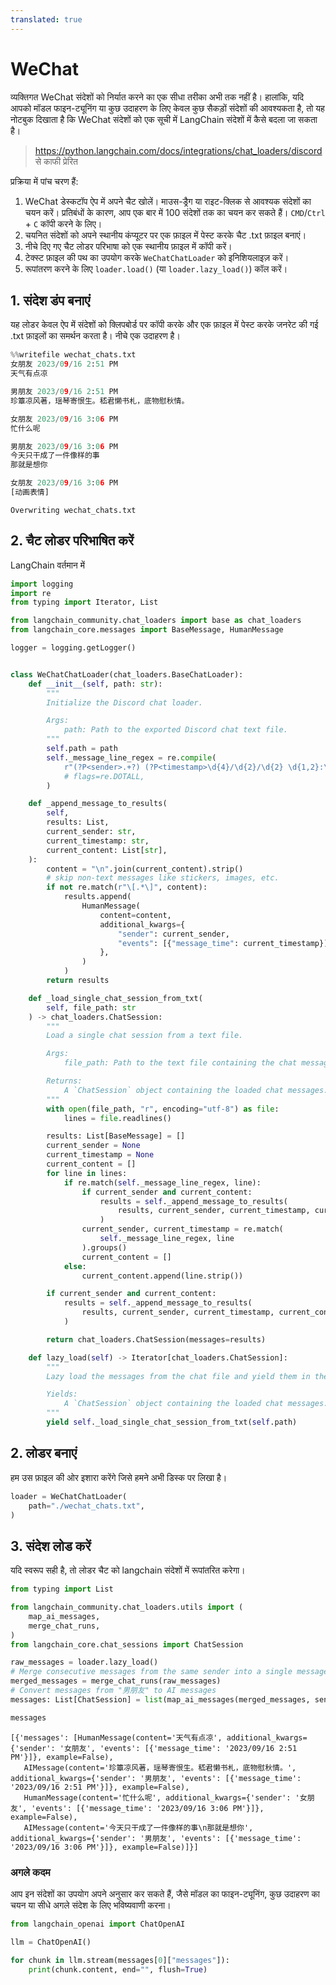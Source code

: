 ```yaml
---
translated: true
---
```


# WeChat

व्यक्तिगत WeChat संदेशों को निर्यात करने का एक सीधा तरीका अभी तक नहीं है। हालांकि, यदि आपको मॉडल फाइन-ट्यूनिंग या कुछ उदाहरण के लिए केवल कुछ सैकड़ों संदेशों की आवश्यकता है, तो यह नोटबुक दिखाता है कि WeChat संदेशों को एक सूची में LangChain संदेशों में कैसे बदला जा सकता है।

> https://python.langchain.com/docs/integrations/chat_loaders/discord से काफी प्रेरित

प्रक्रिया में पांच चरण हैं:
1. WeChat डेस्कटॉप ऐप में अपने चैट खोलें। माउस-ड्रैग या राइट-क्लिक से आवश्यक संदेशों का चयन करें। प्रतिबंधों के कारण, आप एक बार में 100 संदेशों तक का चयन कर सकते हैं। `CMD`/`Ctrl` + `C` कॉपी करने के लिए।
2. चयनित संदेशों को अपने स्थानीय कंप्यूटर पर एक फ़ाइल में पेस्ट करके चैट .txt फ़ाइल बनाएं।
3. नीचे दिए गए चैट लोडर परिभाषा को एक स्थानीय फ़ाइल में कॉपी करें।
4. टेक्स्ट फ़ाइल की पथ का उपयोग करके `WeChatChatLoader` को इनिशियलाइज़ करें।
5. रूपांतरण करने के लिए `loader.load()` (या `loader.lazy_load()`) कॉल करें।

## 1. संदेश डंप बनाएं

यह लोडर केवल ऐप में संदेशों को क्लिपबोर्ड पर कॉपी करके और एक फ़ाइल में पेस्ट करके जनरेट की गई .txt फ़ाइलों का समर्थन करता है। नीचे एक उदाहरण है।

```python
%%writefile wechat_chats.txt
女朋友 2023/09/16 2:51 PM
天气有点凉

男朋友 2023/09/16 2:51 PM
珍簟凉风著，瑶琴寄恨生。嵇君懒书札，底物慰秋情。

女朋友 2023/09/16 3:06 PM
忙什么呢

男朋友 2023/09/16 3:06 PM
今天只干成了一件像样的事
那就是想你

女朋友 2023/09/16 3:06 PM
[动画表情]
```

```output
Overwriting wechat_chats.txt
```

## 2. चैट लोडर परिभाषित करें

LangChain वर्तमान में

```python
import logging
import re
from typing import Iterator, List

from langchain_community.chat_loaders import base as chat_loaders
from langchain_core.messages import BaseMessage, HumanMessage

logger = logging.getLogger()


class WeChatChatLoader(chat_loaders.BaseChatLoader):
    def __init__(self, path: str):
        """
        Initialize the Discord chat loader.

        Args:
            path: Path to the exported Discord chat text file.
        """
        self.path = path
        self._message_line_regex = re.compile(
            r"(?P<sender>.+?) (?P<timestamp>\d{4}/\d{2}/\d{2} \d{1,2}:\d{2} (?:AM|PM))",  # noqa
            # flags=re.DOTALL,
        )

    def _append_message_to_results(
        self,
        results: List,
        current_sender: str,
        current_timestamp: str,
        current_content: List[str],
    ):
        content = "\n".join(current_content).strip()
        # skip non-text messages like stickers, images, etc.
        if not re.match(r"\[.*\]", content):
            results.append(
                HumanMessage(
                    content=content,
                    additional_kwargs={
                        "sender": current_sender,
                        "events": [{"message_time": current_timestamp}],
                    },
                )
            )
        return results

    def _load_single_chat_session_from_txt(
        self, file_path: str
    ) -> chat_loaders.ChatSession:
        """
        Load a single chat session from a text file.

        Args:
            file_path: Path to the text file containing the chat messages.

        Returns:
            A `ChatSession` object containing the loaded chat messages.
        """
        with open(file_path, "r", encoding="utf-8") as file:
            lines = file.readlines()

        results: List[BaseMessage] = []
        current_sender = None
        current_timestamp = None
        current_content = []
        for line in lines:
            if re.match(self._message_line_regex, line):
                if current_sender and current_content:
                    results = self._append_message_to_results(
                        results, current_sender, current_timestamp, current_content
                    )
                current_sender, current_timestamp = re.match(
                    self._message_line_regex, line
                ).groups()
                current_content = []
            else:
                current_content.append(line.strip())

        if current_sender and current_content:
            results = self._append_message_to_results(
                results, current_sender, current_timestamp, current_content
            )

        return chat_loaders.ChatSession(messages=results)

    def lazy_load(self) -> Iterator[chat_loaders.ChatSession]:
        """
        Lazy load the messages from the chat file and yield them in the required format.

        Yields:
            A `ChatSession` object containing the loaded chat messages.
        """
        yield self._load_single_chat_session_from_txt(self.path)
```

## 2. लोडर बनाएं

हम उस फ़ाइल की ओर इशारा करेंगे जिसे हमने अभी डिस्क पर लिखा है।

```python
loader = WeChatChatLoader(
    path="./wechat_chats.txt",
)
```

## 3. संदेश लोड करें

यदि स्वरूप सही है, तो लोडर चैट को langchain संदेशों में रूपांतरित करेगा।

```python
from typing import List

from langchain_community.chat_loaders.utils import (
    map_ai_messages,
    merge_chat_runs,
)
from langchain_core.chat_sessions import ChatSession

raw_messages = loader.lazy_load()
# Merge consecutive messages from the same sender into a single message
merged_messages = merge_chat_runs(raw_messages)
# Convert messages from "男朋友" to AI messages
messages: List[ChatSession] = list(map_ai_messages(merged_messages, sender="男朋友"))
```

```python
messages
```

```output
[{'messages': [HumanMessage(content='天气有点凉', additional_kwargs={'sender': '女朋友', 'events': [{'message_time': '2023/09/16 2:51 PM'}]}, example=False),
   AIMessage(content='珍簟凉风著，瑶琴寄恨生。嵇君懒书札，底物慰秋情。', additional_kwargs={'sender': '男朋友', 'events': [{'message_time': '2023/09/16 2:51 PM'}]}, example=False),
   HumanMessage(content='忙什么呢', additional_kwargs={'sender': '女朋友', 'events': [{'message_time': '2023/09/16 3:06 PM'}]}, example=False),
   AIMessage(content='今天只干成了一件像样的事\n那就是想你', additional_kwargs={'sender': '男朋友', 'events': [{'message_time': '2023/09/16 3:06 PM'}]}, example=False)]}]
```

### अगले कदम

आप इन संदेशों का उपयोग अपने अनुसार कर सकते हैं, जैसे मॉडल का फाइन-ट्यूनिंग, कुछ उदाहरण का चयन या सीधे अगले संदेश के लिए भविष्यवाणी करना।

```python
from langchain_openai import ChatOpenAI

llm = ChatOpenAI()

for chunk in llm.stream(messages[0]["messages"]):
    print(chunk.content, end="", flush=True)
```
